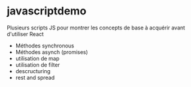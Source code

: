 # javascriptdemo

Plusieurs scripts JS pour montrer les concepts de base à acquérir avant d'utiliser React

* Méthodes synchronous
* Méthodes asynch (promises)
* utilisation de map
* utilisation de filter
* descructuring
* rest and spread

